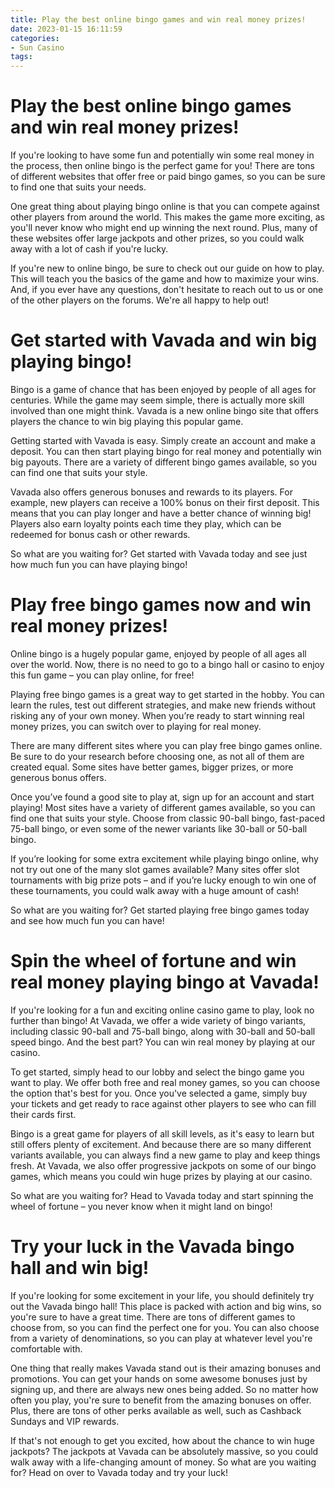 ```yaml
---
title: Play the best online bingo games and win real money prizes!
date: 2023-01-15 16:11:59
categories:
- Sun Casino
tags:
---
```



#  Play the best online bingo games and win real money prizes!

If you're looking to have some fun and potentially win some real money in the process, then online bingo is the perfect game for you! There are tons of different websites that offer free or paid bingo games, so you can be sure to find one that suits your needs.

One great thing about playing bingo online is that you can compete against other players from around the world. This makes the game more exciting, as you'll never know who might end up winning the next round. Plus, many of these websites offer large jackpots and other prizes, so you could walk away with a lot of cash if you're lucky.

If you're new to online bingo, be sure to check out our guide on how to play. This will teach you the basics of the game and how to maximize your wins. And, if you ever have any questions, don't hesitate to reach out to us or one of the other players on the forums. We're all happy to help out!

#  Get started with Vavada and win big playing bingo!

Bingo is a game of chance that has been enjoyed by people of all ages for centuries. While the game may seem simple, there is actually more skill involved than one might think. Vavada is a new online bingo site that offers players the chance to win big playing this popular game.

Getting started with Vavada is easy. Simply create an account and make a deposit. You can then start playing bingo for real money and potentially win big payouts. There are a variety of different bingo games available, so you can find one that suits your style.

Vavada also offers generous bonuses and rewards to its players. For example, new players can receive a 100% bonus on their first deposit. This means that you can play longer and have a better chance of winning big! Players also earn loyalty points each time they play, which can be redeemed for bonus cash or other rewards.

So what are you waiting for? Get started with Vavada today and see just how much fun you can have playing bingo!

#  Play free bingo games now and win real money prizes!

Online bingo is a hugely popular game, enjoyed by people of all ages all over the world. Now, there is no need to go to a bingo hall or casino to enjoy this fun game – you can play online, for free!

Playing free bingo games is a great way to get started in the hobby. You can learn the rules, test out different strategies, and make new friends without risking any of your own money. When you’re ready to start winning real money prizes, you can switch over to playing for real money.

There are many different sites where you can play free bingo games online. Be sure to do your research before choosing one, as not all of them are created equal. Some sites have better games, bigger prizes, or more generous bonus offers.

Once you’ve found a good site to play at, sign up for an account and start playing! Most sites have a variety of different games available, so you can find one that suits your style. Choose from classic 90-ball bingo, fast-paced 75-ball bingo, or even some of the newer variants like 30-ball or 50-ball bingo.

If you’re looking for some extra excitement while playing bingo online, why not try out one of the many slot games available? Many sites offer slot tournaments with big prize pots – and if you’re lucky enough to win one of these tournaments, you could walk away with a huge amount of cash!

So what are you waiting for? Get started playing free bingo games today and see how much fun you can have!

#  Spin the wheel of fortune and win real money playing bingo at Vavada!

If you're looking for a fun and exciting online casino game to play, look no further than bingo! At Vavada, we offer a wide variety of bingo variants, including classic 90-ball and 75-ball bingo, along with 30-ball and 50-ball speed bingo. And the best part? You can win real money by playing at our casino.

To get started, simply head to our lobby and select the bingo game you want to play. We offer both free and real money games, so you can choose the option that's best for you. Once you've selected a game, simply buy your tickets and get ready to race against other players to see who can fill their cards first.

Bingo is a great game for players of all skill levels, as it's easy to learn but still offers plenty of excitement. And because there are so many different variants available, you can always find a new game to play and keep things fresh. At Vavada, we also offer progressive jackpots on some of our bingo games, which means you could win huge prizes by playing at our casino.

So what are you waiting for? Head to Vavada today and start spinning the wheel of fortune – you never know when it might land on bingo!

#  Try your luck in the Vavada bingo hall and win big!

If you're looking for some excitement in your life, you should definitely try out the Vavada bingo hall! This place is packed with action and big wins, so you're sure to have a great time. There are tons of different games to choose from, so you can find the perfect one for you. You can also choose from a variety of denominations, so you can play at whatever level you're comfortable with.

One thing that really makes Vavada stand out is their amazing bonuses and promotions. You can get your hands on some awesome bonuses just by signing up, and there are always new ones being added. So no matter how often you play, you're sure to benefit from the amazing bonuses on offer. Plus, there are tons of other perks available as well, such as Cashback Sundays and VIP rewards.

If that's not enough to get you excited, how about the chance to win huge jackpots? The jackpots at Vavada can be absolutely massive, so you could walk away with a life-changing amount of money. So what are you waiting for? Head on over to Vavada today and try your luck!